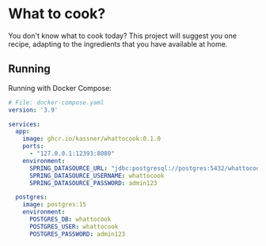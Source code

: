 # What to cook?

You don't know what to cook today? This project will suggest you one recipe, adapting to the ingredients that you have available at home.

## Running

Running with Docker Compose:

```yaml
# File: docker-compose.yaml
version: '3.9'

services:
  app:
    image: ghcr.io/kassner/whattocook:0.1.0
    ports:
      - "127.0.0.1:12393:8080"
    environment:
      SPRING_DATASOURCE_URL: "jdbc:postgresql://postgres:5432/whattocook"
      SPRING_DATASOURCE_USERNAME: whattocook
      SPRING_DATASOURCE_PASSWORD: admin123

  postgres:
    image: postgres:15
    environment:
      POSTGRES_DB: whattocook
      POSTGRES_USER: whattocook
      POSTGRES_PASSWORD: admin123
```

